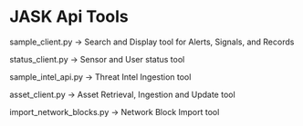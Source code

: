 # JASK Api Tools
sample_client.py -> Search and Display tool for Alerts, Signals, and Records 

status_client.py -> Sensor and User status tool 

sample_intel_api.py -> Threat Intel Ingestion tool 

asset_client.py -> Asset Retrieval, Ingestion and Update tool

import_network_blocks.py -> Network Block Import tool
